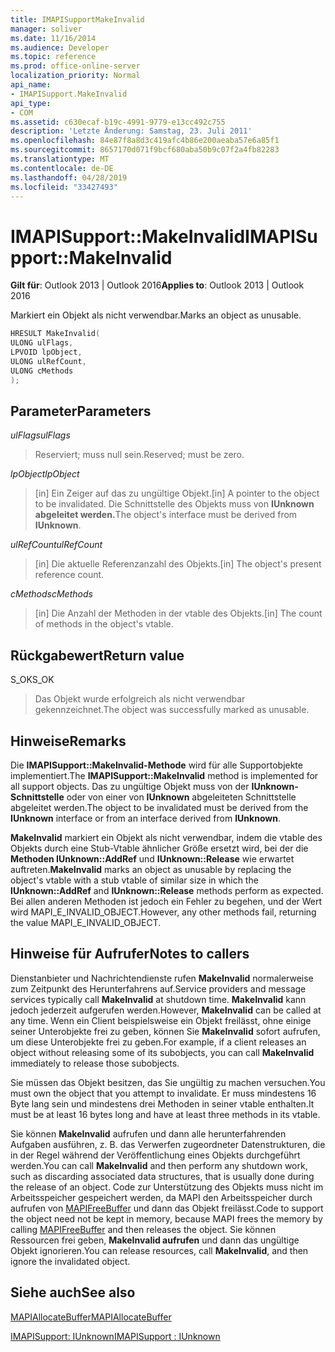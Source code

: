 ```yaml
---
title: IMAPISupportMakeInvalid
manager: soliver
ms.date: 11/16/2014
ms.audience: Developer
ms.topic: reference
ms.prod: office-online-server
localization_priority: Normal
api_name:
- IMAPISupport.MakeInvalid
api_type:
- COM
ms.assetid: c630ecaf-b19c-4991-9779-e13cc492c755
description: 'Letzte Änderung: Samstag, 23. Juli 2011'
ms.openlocfilehash: 84e87f8a8d3c419afc4b86e200aeaba57e6a85f1
ms.sourcegitcommit: 8657170d071f9bcf680aba50b9c07f2a4fb82283
ms.translationtype: MT
ms.contentlocale: de-DE
ms.lasthandoff: 04/28/2019
ms.locfileid: "33427493"
---
```

# <a name="imapisupportmakeinvalid"></a><span data-ttu-id="80096-103">IMAPISupport::MakeInvalid</span><span class="sxs-lookup"><span data-stu-id="80096-103">IMAPISupport::MakeInvalid</span></span>

  
  
<span data-ttu-id="80096-104">**Gilt für**: Outlook 2013 | Outlook 2016</span><span class="sxs-lookup"><span data-stu-id="80096-104">**Applies to**: Outlook 2013 | Outlook 2016</span></span> 
  
<span data-ttu-id="80096-105">Markiert ein Objekt als nicht verwendbar.</span><span class="sxs-lookup"><span data-stu-id="80096-105">Marks an object as unusable.</span></span>
  
```cpp
HRESULT MakeInvalid(
ULONG ulFlags,
LPVOID lpObject,
ULONG ulRefCount,
ULONG cMethods
);
```

## <a name="parameters"></a><span data-ttu-id="80096-106">Parameter</span><span class="sxs-lookup"><span data-stu-id="80096-106">Parameters</span></span>

 <span data-ttu-id="80096-107">_ulFlags_</span><span class="sxs-lookup"><span data-stu-id="80096-107">_ulFlags_</span></span>
  
> <span data-ttu-id="80096-108">Reserviert; muss null sein.</span><span class="sxs-lookup"><span data-stu-id="80096-108">Reserved; must be zero.</span></span>
    
 <span data-ttu-id="80096-109">_lpObject_</span><span class="sxs-lookup"><span data-stu-id="80096-109">_lpObject_</span></span>
  
> <span data-ttu-id="80096-110">[in] Ein Zeiger auf das zu ungültige Objekt.</span><span class="sxs-lookup"><span data-stu-id="80096-110">[in] A pointer to the object to be invalidated.</span></span> <span data-ttu-id="80096-111">Die Schnittstelle des Objekts muss von **IUnknown abgeleitet werden.**</span><span class="sxs-lookup"><span data-stu-id="80096-111">The object's interface must be derived from **IUnknown**.</span></span>
    
 <span data-ttu-id="80096-112">_ulRefCount_</span><span class="sxs-lookup"><span data-stu-id="80096-112">_ulRefCount_</span></span>
  
> <span data-ttu-id="80096-113">[in] Die aktuelle Referenzanzahl des Objekts.</span><span class="sxs-lookup"><span data-stu-id="80096-113">[in] The object's present reference count.</span></span>
    
 <span data-ttu-id="80096-114">_cMethods_</span><span class="sxs-lookup"><span data-stu-id="80096-114">_cMethods_</span></span>
  
> <span data-ttu-id="80096-115">[in] Die Anzahl der Methoden in der vtable des Objekts.</span><span class="sxs-lookup"><span data-stu-id="80096-115">[in] The count of methods in the object's vtable.</span></span>
    
## <a name="return-value"></a><span data-ttu-id="80096-116">Rückgabewert</span><span class="sxs-lookup"><span data-stu-id="80096-116">Return value</span></span>

<span data-ttu-id="80096-117">S_OK</span><span class="sxs-lookup"><span data-stu-id="80096-117">S_OK</span></span> 
  
> <span data-ttu-id="80096-118">Das Objekt wurde erfolgreich als nicht verwendbar gekennzeichnet.</span><span class="sxs-lookup"><span data-stu-id="80096-118">The object was successfully marked as unusable.</span></span>
    
## <a name="remarks"></a><span data-ttu-id="80096-119">Hinweise</span><span class="sxs-lookup"><span data-stu-id="80096-119">Remarks</span></span>

<span data-ttu-id="80096-120">Die **IMAPISupport::MakeInvalid-Methode** wird für alle Supportobjekte implementiert.</span><span class="sxs-lookup"><span data-stu-id="80096-120">The **IMAPISupport::MakeInvalid** method is implemented for all support objects.</span></span> <span data-ttu-id="80096-121">Das zu ungültige Objekt muss von der **IUnknown-Schnittstelle** oder von einer von **IUnknown** abgeleiteten Schnittstelle abgeleitet werden.</span><span class="sxs-lookup"><span data-stu-id="80096-121">The object to be invalidated must be derived from the **IUnknown** interface or from an interface derived from **IUnknown**.</span></span>
  
 <span data-ttu-id="80096-122">**MakeInvalid** markiert ein Objekt als nicht verwendbar, indem die vtable des Objekts durch eine Stub-Vtable ähnlicher Größe ersetzt wird, bei der die **Methoden IUnknown::AddRef** und **IUnknown::Release** wie erwartet auftreten.</span><span class="sxs-lookup"><span data-stu-id="80096-122">**MakeInvalid** marks an object as unusable by replacing the object's vtable with a stub vtable of similar size in which the **IUnknown::AddRef** and **IUnknown::Release** methods perform as expected.</span></span> <span data-ttu-id="80096-123">Bei allen anderen Methoden ist jedoch ein Fehler zu begehen, und der Wert wird MAPI_E_INVALID_OBJECT.</span><span class="sxs-lookup"><span data-stu-id="80096-123">However, any other methods fail, returning the value MAPI_E_INVALID_OBJECT.</span></span> 
  
## <a name="notes-to-callers"></a><span data-ttu-id="80096-124">Hinweise für Aufrufer</span><span class="sxs-lookup"><span data-stu-id="80096-124">Notes to callers</span></span>

<span data-ttu-id="80096-125">Dienstanbieter und Nachrichtendienste rufen **MakeInvalid** normalerweise zum Zeitpunkt des Herunterfahrens auf.</span><span class="sxs-lookup"><span data-stu-id="80096-125">Service providers and message services typically call **MakeInvalid** at shutdown time.</span></span> <span data-ttu-id="80096-126">**MakeInvalid** kann jedoch jederzeit aufgerufen werden.</span><span class="sxs-lookup"><span data-stu-id="80096-126">However, **MakeInvalid** can be called at any time.</span></span> <span data-ttu-id="80096-127">Wenn ein Client beispielsweise ein Objekt freilässt, ohne einige seiner Unterobjekte frei zu geben, können Sie **MakeInvalid** sofort aufrufen, um diese Unterobjekte frei zu geben.</span><span class="sxs-lookup"><span data-stu-id="80096-127">For example, if a client releases an object without releasing some of its subobjects, you can call **MakeInvalid** immediately to release those subobjects.</span></span> 
  
<span data-ttu-id="80096-128">Sie müssen das Objekt besitzen, das Sie ungültig zu machen versuchen.</span><span class="sxs-lookup"><span data-stu-id="80096-128">You must own the object that you attempt to invalidate.</span></span> <span data-ttu-id="80096-129">Er muss mindestens 16 Byte lang sein und mindestens drei Methoden in seiner vtable enthalten.</span><span class="sxs-lookup"><span data-stu-id="80096-129">It must be at least 16 bytes long and have at least three methods in its vtable.</span></span> 
  
<span data-ttu-id="80096-130">Sie können **MakeInvalid** aufrufen und dann alle herunterfahrenden Aufgaben ausführen, z. B. das Verwerfen zugeordneter Datenstrukturen, die in der Regel während der Veröffentlichung eines Objekts durchgeführt werden.</span><span class="sxs-lookup"><span data-stu-id="80096-130">You can call **MakeInvalid** and then perform any shutdown work, such as discarding associated data structures, that is usually done during the release of an object.</span></span> <span data-ttu-id="80096-131">Code zur Unterstützung des Objekts muss nicht im Arbeitsspeicher gespeichert werden, da MAPI den Arbeitsspeicher durch aufrufen von [MAPIFreeBuffer](mapifreebuffer.md) und dann das Objekt freilässt.</span><span class="sxs-lookup"><span data-stu-id="80096-131">Code to support the object need not be kept in memory, because MAPI frees the memory by calling [MAPIFreeBuffer](mapifreebuffer.md) and then releases the object.</span></span> <span data-ttu-id="80096-132">Sie können Ressourcen frei geben, **MakeInvalid aufrufen** und dann das ungültige Objekt ignorieren.</span><span class="sxs-lookup"><span data-stu-id="80096-132">You can release resources, call **MakeInvalid**, and then ignore the invalidated object.</span></span> 
  
## <a name="see-also"></a><span data-ttu-id="80096-133">Siehe auch</span><span class="sxs-lookup"><span data-stu-id="80096-133">See also</span></span>



[<span data-ttu-id="80096-134">MAPIAllocateBuffer</span><span class="sxs-lookup"><span data-stu-id="80096-134">MAPIAllocateBuffer</span></span>](mapiallocatebuffer.md)
  
[<span data-ttu-id="80096-135">IMAPISupport: IUnknown</span><span class="sxs-lookup"><span data-stu-id="80096-135">IMAPISupport : IUnknown</span></span>](imapisupportiunknown.md)

